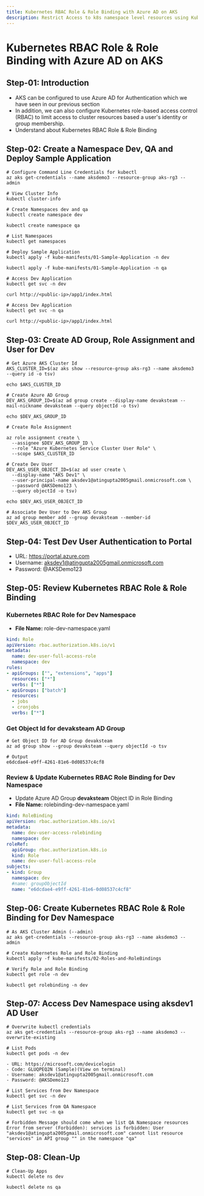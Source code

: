 ```yaml
---
title: Kubernetes RBAC Role & Role Binding with Azure AD on AKS
description: Restrict Access to k8s namespace level resources using Kubernetes RBAC Role and Role Binding with Azure AD
---
```

# Kubernetes RBAC Role & Role Binding with Azure AD on AKS

## Step-01: Introduction
- AKS can be configured to use Azure AD for Authentication which we have seen in our previous section
- In addition, we can also configure Kubernetes role-based access control (RBAC) to limit access to cluster resources based a user's identity or group membership.
- Understand about Kubernetes RBAC Role & Role Binding


## Step-02: Create a Namespace Dev, QA and Deploy Sample Application
```
# Configure Command Line Credentials for kubectl
az aks get-credentials --name aksdemo3 --resource-group aks-rg3 --admin
```
```
# View Cluster Info
kubectl cluster-info
```
```
# Create Namespaces dev and qa
kubectl create namespace dev
```
```
kubectl create namespace qa
```
```
# List Namespaces
kubectl get namespaces
```
```
# Deploy Sample Application
kubectl apply -f kube-manifests/01-Sample-Application -n dev
```
```
kubectl apply -f kube-manifests/01-Sample-Application -n qa
```
```
# Access Dev Application
kubectl get svc -n dev
```
```
curl http://<public-ip>/app1/index.html
```
```
# Access Dev Application
kubectl get svc -n qa
```
```
curl http://<public-ip>/app1/index.html
```

## Step-03: Create AD Group, Role Assignment and User for Dev
```
# Get Azure AKS Cluster Id
AKS_CLUSTER_ID=$(az aks show --resource-group aks-rg3 --name aksdemo3 --query id -o tsv)
```
```
echo $AKS_CLUSTER_ID
```
```
# Create Azure AD Group
DEV_AKS_GROUP_ID=$(az ad group create --display-name devaksteam --mail-nickname devaksteam --query objectId -o tsv)    
```
```
echo $DEV_AKS_GROUP_ID
```
```
# Create Role Assignment
```

```
az role assignment create \
  --assignee $DEV_AKS_GROUP_ID \
  --role "Azure Kubernetes Service Cluster User Role" \
  --scope $AKS_CLUSTER_ID
```

```
# Create Dev User
DEV_AKS_USER_OBJECT_ID=$(az ad user create \
  --display-name "AKS Dev1" \
  --user-principal-name aksdev1@atingupta2005gmail.onmicrosoft.com \
  --password @AKSDemo123 \
  --query objectId -o tsv)
```

```
echo $DEV_AKS_USER_OBJECT_ID  
```

```
# Associate Dev User to Dev AKS Group
az ad group member add --group devaksteam --member-id $DEV_AKS_USER_OBJECT_ID
```

## Step-04: Test Dev User Authentication to Portal
- URL: https://portal.azure.com
- Username: aksdev1@atingupta2005gmail.onmicrosoft.com
- Password: @AKSDemo123


## Step-05: Review Kubernetes RBAC Role & Role Binding
### Kubernetes RBAC Role for Dev Namespace
- **File Name:** role-dev-namespace.yaml
```yaml
kind: Role
apiVersion: rbac.authorization.k8s.io/v1
metadata:
  name: dev-user-full-access-role
  namespace: dev
rules:
- apiGroups: ["", "extensions", "apps"]
  resources: ["*"]
  verbs: ["*"]
- apiGroups: ["batch"]
  resources:
  - jobs
  - cronjobs
  verbs: ["*"]
```
### Get Object Id for devaksteam AD Group
```
# Get Object ID for AD Group devaksteam
az ad group show --group devaksteam --query objectId -o tsv
```
```
# Output
e6dcdae4-e9ff-4261-81e6-0d08537c4cf8
```

### Review & Update Kubernetes RBAC Role Binding for Dev Namespace
- Update Azure AD Group **devaksteam** Object ID in Role Binding
- **File Name:** rolebinding-dev-namespace.yaml
```yaml
kind: RoleBinding
apiVersion: rbac.authorization.k8s.io/v1
metadata:
  name: dev-user-access-rolebinding
  namespace: dev
roleRef:
  apiGroup: rbac.authorization.k8s.io
  kind: Role
  name: dev-user-full-access-role
subjects:
- kind: Group
  namespace: dev
  #name: groupObjectId
  name: "e6dcdae4-e9ff-4261-81e6-0d08537c4cf8"  
```


## Step-06: Create Kubernetes RBAC Role & Role Binding for Dev Namespace
```
# As AKS Cluster Admin (--admin)
az aks get-credentials --resource-group aks-rg3 --name aksdemo3 --admin
```
```
# Create Kubernetes Role and Role Binding
kubectl apply -f kube-manifests/02-Roles-and-RoleBindings
```
```
# Verify Role and Role Binding
kubectl get role -n dev
```
```
kubectl get rolebinding -n dev
```

## Step-07: Access Dev Namespace using aksdev1 AD User
```
# Overwrite kubectl credentials
az aks get-credentials --resource-group aks-rg3 --name aksdemo3 --overwrite-existing
```
```
# List Pods
kubectl get pods -n dev
```
```
- URL: https://microsoft.com/devicelogin
- Code: GLUQPEQ2N (Sample)(View on terminal)
- Username: aksdev1@atingupta2005gmail.onmicrosoft.com
- Password: @AKSDemo123
```
```
# List Services from Dev Namespace
kubectl get svc -n dev
```
```
# List Services from QA Namespace
kubectl get svc -n qa
```
```
# Forbidden Message should come when we list QA Namespace resources
Error from server (Forbidden): services is forbidden: User "aksdev1@atingupta2005gmail.onmicrosoft.com" cannot list resource "services" in API group "" in the namespace "qa"
```

## Step-08: Clean-Up
```
# Clean-Up Apps
kubectl delete ns dev
```
```
kubectl delete ns qa
```
